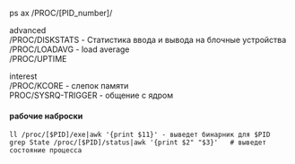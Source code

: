 ps ax
/PROC/[PID_number]/

advanced  
/PROC/DISKSTATS - Статистика ввода и вывода на блочные устройства  
/PROC/LOADAVG - load average  
/PROC/UPTIME

interest  
/PROC/KCORE - слепок памяти  
PROC/SYSRQ-TRIGGER - общение с ядром

#### рабочие наброски   
```
ll /proc/[$PID]/exe|awk '{print $11}' - выведет бинарник для $PID  
grep State /proc/[$PID]/status|awk '{print $2" "$3}'   # выведет состояние процесса
```
